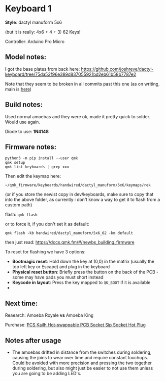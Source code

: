 # Keyboard 1

**Style**: dactyl manuform 5x6

(but it is really: 4x6 + 4 + 3) 62 Keys!

Controller: Arduino Pro Micro

## Model notes:

I got the base plates from back here: https://github.com/joshreve/dactyl-keyboard/tree/75da53f96e389d837055921bd2eb61b58b7787e2

Note that they seem to be broken in all commits past this one (as on writing, main is [here](https://github.com/joshreve/dactyl-keyboard/commit/dd706f14f9aacfc429160bf5b03b688fdb5ce2f4))

## Build notes:

Used normal amoebas and they were ok, made it pretty quick to solder. Would use again.

Diode to use: **1N4148**

## Firmware notes:
```
python3 -m pip install --user qmk
qmk setup
qmk list-keyboards | grep xxx
```

Then edit the keymap here:
```
~/qmk_firmware/keyboards/handwired/dactyl_manuform/5x6/keymaps/rek
```
(or if you store the newist copy in dev/keyboards, make sure to copy that into the above folder, as currently i don't know a way to get it to flash from a custom path)

flash: `qmk flash`

or to force it, if you don't set it as default:
```
qmk flash -kb handwired/dactyl_manuform/5x6_62 -km default
```

then just read: https://docs.qmk.fm/#/newbs_building_firmware

To reset for flashing we have 3 options:
* **Bootmagic reset**: Hold down the key at (0,0) in the matrix (usually the top left key or Escape) and plug in the keyboard
* **Physical reset button**: Briefly press the button on the back of the PCB - some may have pads you must short instead
* **Keycode in layout**: Press the key mapped to `QK_BOOT` if it is available
* 
## Next time:

Reaearch: Amoeba Royale **vs** Amoeba King

Purchase: [PCS Kailh Hot-swappable PCB Socket Sip Socket Hot Plug](https://www.amazon.com/gp/product/B096WZ6TJ5?ie=UTF8&psc=1&linkCode=ll1&tag=dlfordio-20&linkId=1c74b975a667dbd57728eb68931f6446&language=en_US&ref_=as_li_ss_tl)


## Notes after usage

- The amoebas drifted in distance from the switches during soldering, causing the joins to wear over time and require constant touchups. Could be avoided with more precision and pressing the two together during soldering, but also might just be easier to not use them unless you are going to be adding LED's.
